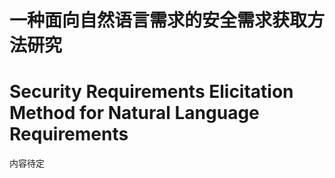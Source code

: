 # 一种面向自然语言需求的安全需求获取方法研究
# Security Requirements Elicitation Method for Natural Language Requirements
内容待定
